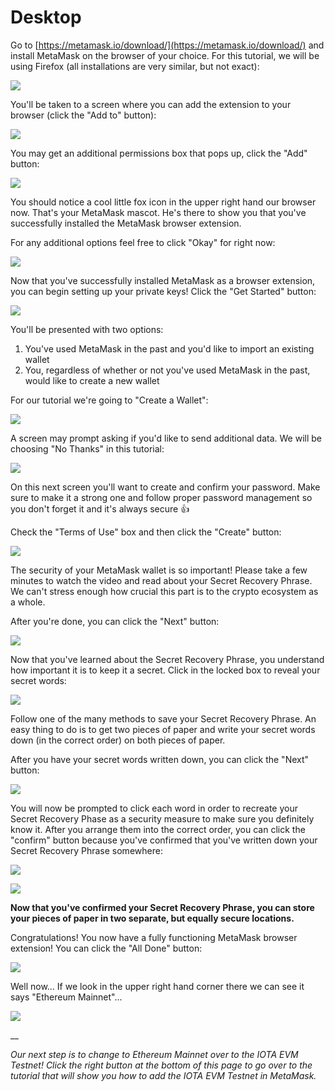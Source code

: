# Desktop

Go to [https://metamask.io/download/](https://metamask.io/download/) and install MetaMask on the browser of your choice. For this tutorial, we will be using Firefox (all installations are very similar, but not exact):

![](<../../.gitbook/assets/image (12).png>)

You'll be taken to a screen where you can add the extension to your browser (click the "Add to" button):

![](<../../.gitbook/assets/image (9).png>)

You may get an additional permissions box that pops up, click the "Add" button:

![](<../../.gitbook/assets/image (20).png>)

You should notice a cool little fox icon in the upper right hand our browser now. That's your MetaMask mascot. He's there to show you that you've successfully installed the MetaMask browser extension.&#x20;

For any additional options feel free to click "Okay" for right now:

![](<../../.gitbook/assets/image (10).png>)

Now that you've successfully installed MetaMask as a browser extension, you can begin setting up your private keys! Click the "Get Started" button:

![](<../../.gitbook/assets/image (6).png>)

You'll be presented with two options:

1. You've used MetaMask in the past and you'd like to import an existing wallet
2. You, regardless of whether or not you've used MetaMask in the past, would like to create a new wallet

For our tutorial we're going to "Create a Wallet":

![](<../../.gitbook/assets/image (3).png>)

A screen may prompt asking if you'd like to send additional data. We will be choosing "No Thanks" in this tutorial:

![](../../.gitbook/assets/image.png)

On this next screen you'll want to create and confirm your password. Make sure to make it a strong one and follow proper password management so you don't forget it and it's always secure :thumbsup:

Check the "Terms of Use" box and then click the "Create" button:

![](<../../.gitbook/assets/image (23).png>)

The security of your MetaMask wallet is so important! Please take a few minutes to watch the video and read about your Secret Recovery Phrase. We can't stress enough how crucial this part is to the crypto ecosystem as a whole.

After you're done, you can click the "Next" button:

![](<../../.gitbook/assets/image (19).png>)

Now that you've learned about the Secret Recovery Phrase, you understand how important it is to keep it a secret. Click in the locked box to reveal your secret words:

![](<../../.gitbook/assets/image (1).png>)

Follow one of the many methods to save your Secret Recovery Phrase. An easy thing to do is to get two pieces of paper and write your secret words down (in the correct order) on both pieces of paper.

After you have your secret words written down, you can click the "Next" button:

![](<../../.gitbook/assets/image (8).png>)

You will now be prompted to click each word in order to recreate your Secret Recovery Phase as a security measure to make sure you definitely know it. After you arrange them into the correct order, you can click the "confirm" button because you've confirmed that you've written down your Secret Recovery Phrase somewhere:

![](<../../.gitbook/assets/image (22).png>)

![](<../../.gitbook/assets/image (14).png>)

**Now that you've confirmed your Secret Recovery Phrase, you can store your pieces of paper in two separate, but equally secure locations.**



Congratulations! You now have a fully functioning MetaMask browser extension! You can click the "All Done" button:

![](<../../.gitbook/assets/image (18).png>)

Well now... If we look in the upper right hand corner there we can see it says "Ethereum Mainnet"...&#x20;

![](<../../.gitbook/assets/image (21).png>)

__

_Our next step is to change to Ethereum Mainnet over to the IOTA EVM Testnet! Click the right button at the bottom of this page to go over to the tutorial that will show you how to add the IOTA EVM Testnet in MetaMask._
